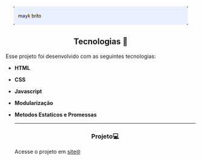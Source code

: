 <p align="center"> 
  <img alt="Projeto" src="./tela inicial.png">

</p>



<!--  -->


<h2 align="center">Tecnologias 🚀</h2>
   
<p>Esse projeto foi desenvolvido com as seguintes tecnologias:</p>

- **HTML**
- **CSS**
- **Javascript**
- **Modularização**
- **Metodos Estaticos e Promessas**



  
  ---
  <h3 align="center">Projeto💻 </h3>
  <p>Acesse o projeto em <a href="https://micaela-marques.github.io/GitFav/"> site🌐
  </p>
